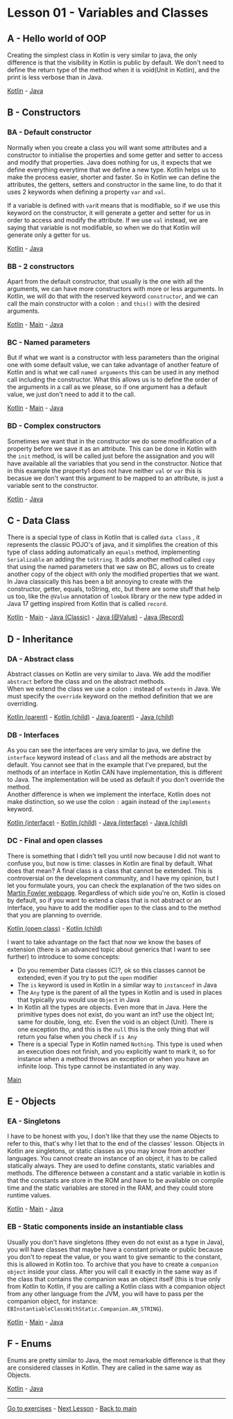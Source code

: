 # Lesson 01 - Variables and Classes

## A - Hello world of OOP
Creating the simplest class in Kotlin is very similar to java, the only difference is that the visibility in Kotlin is public by default. We don't need to define the return type of the method when it is void(Unit in Kotlin), and the print is less verbose than in Java.  

[Kotlin](../src/main/kotlin/org/example/kotlinWorkshop/kotlin/lesson01/AAClassEmptyConstructor.kt) - [Java](../src/main/java/org/example/kotlinWorkshop/java/lesson01/AAClassEmptyConstructor.java) 

## B - Constructors
### BA - Default constructor
Normally when you create a class you will want some attributes and a constructor to initialise the properties and some getter and setter to access and modify that properties.
Java does nothing for us, it expects that we define everything everytime that we define a new type. Kotlin helps us to make the process easier, shorter and faster.
So in Kotlin we can define the attributes, the getters, setters and constructor in the same line, to do that it uses 2 keywords when defining a property `var` and `val`.      

If a variable is defined with `var`it means that is modifiable, so if we use this keyword on the constructor, it will generate a getter and setter for us in order to access and modify the attribute. If we use `val` instead, we are saying that variable is not modifiable, so when we do that Kotlin will generate only a getter for us.

[Kotlin](../src/main/kotlin/org/example/kotlinWorkshop/kotlin/lesson01/BAClassWithConstructor.kt) - [Java](../src/main/java/org/example/kotlinWorkshop/java/lesson01/BAClassWithConstructor.java)

### BB - 2 constructors
Apart from the default constructor, that usually is the one with all the arguments, we can have more constructors with more or less arguments. In Kotlin, we will do that with the reserved keyword `constructor`, and we can call the main constructor with a colon `:` and `this()` with the desired arguments.

[Kotlin](../src/main/kotlin/org/example/kotlinWorkshop/kotlin/lesson01/BBClassWith2Constructors.kt) - [Main](../src/main/kotlin/org/example/kotlinWorkshop/kotlin/lesson01/BBMain.kt) - [Java](../src/main/java/org/example/kotlinWorkshop/java/lesson01/BBClassWith2Constructors.java)

### BC - Named parameters
But if what we want is a constructor with less parameters than the original one with some default value, we can take advantage of another feature of Kotlin and is what we call `named arguments` this can be used in any method call including the constructor. What this allows us is to define the order of the arguments in a call as we please, so if one argument has a default value, we just don't need to add it to the call.  

[Kotlin](../src/main/kotlin/org/example/kotlinWorkshop/kotlin/lesson01/BCClassWith2ConstructorsV2.kt) - [Main](../src/main/kotlin/org/example/kotlinWorkshop/kotlin/lesson01/BCMain.kt) - [Java](../src/main/java/org/example/kotlinWorkshop/java/lesson01/BBClassWith2Constructors.java)

### BD - Complex constructors
Sometimes we want that in the constructor we do some modification of a property before we save it as an attribute. This can be done in Kotlin with the `init` method, is will be called just before the assignation and you will have available all the variables that you send in the constructor. Notice that in this example the property1 does not have neither `val` or `var` this is becasue we don't want this argument to be mapped to an attribute, is just a variable sent to the constructor.   

[Kotlin](../src/main/kotlin/org/example/kotlinWorkshop/kotlin/lesson01/BDClassWithComplexConstructor.kt) - [Java](../src/main/java/org/example/kotlinWorkshop/java/lesson01/BDClassWithComplexConstructor.java)

## C - Data Class
There is a special type of class in Kotlin that is called `data class` , it represents the classic POJO's of java, and it simplifies the creation of this type of class adding automatically an `equals` method, implementing `Serializable` an adding the `toString`. It adds another method called `copy` that using the named parameters that we saw on BC, allows us to create another copy of the object with only the modified properties that we want. In Java classically this has been a bit annoying to create with the constructor, getter, equals, toString, etc, but there are some stuff that help us too, like the `@Value` annotation of `lombok` library or the new type added in Java 17 getting inspired from Kotlin that is called `record`.

[Kotlin](../src/main/kotlin/org/example/kotlinWorkshop/kotlin/lesson01/CADataClass.kt) - [Main](../src/main/kotlin/org/example/kotlinWorkshop/kotlin/lesson01/CAMain.kt) - [Java (Classic)](../src/main/java/org/example/kotlinWorkshop/java/lesson01/CADataClass.java) - [Java (@Value)](../src/main/java/org/example/kotlinWorkshop/java/lesson01/CADataClassV2.java) - [Java (Record)](../src/main/java/org/example/kotlinWorkshop/java/lesson01/CADataClassV3.java)

## D - Inheritance
### DA - Abstract class
Abstract classes on Kotlin are very similar to Java. We add the modifier `abstract` before the class and on the abstract methods.   
When we extend the class we use a colon `:` instead of `extends` in Java. We must specify the `override` keyword on the method definition that we are overriding.  

[Kotlin (parent)](../src/main/kotlin/org/example/kotlinWorkshop/kotlin/lesson01/DAInheritanceParent.kt) - [Kotlin (child)](../src/main/kotlin/org/example/kotlinWorkshop/kotlin/lesson01/DAInheritanceChild.kt) - [Java (parent)](../src/main/java/org/example/kotlinWorkshop/java/lesson01/DAInheritanceParent.java) - [Java (child)](../src/main/java/org/example/kotlinWorkshop/java/lesson01/DAInheritanceChild.java)

### DB - Interfaces
As you can see the interfaces are very similar to java, we define the `interface` keyword instead of `class` and all the methods are abstract by default. You cannot see that in the example that I've prepared, but the methods of an interface in Kotlin CAN have implementation, this is different to Java. The implementation will be used as default if you don't override the method.   
Another difference is when we implement the interface, Kotlin does not make distinction, so we use the colon `:` again instead of the `implements` keyword.  

[Kotlin (interface)](../src/main/kotlin/org/example/kotlinWorkshop/kotlin/lesson01/DBInheritanceInterface.kt) - [Kotlin (child)](../src/main/kotlin/org/example/kotlinWorkshop/kotlin/lesson01/DBInheritanceChild.kt) - [Java (interface)](../src/main/java/org/example/kotlinWorkshop/java/lesson01/DBInheritanceInterface.java) - [Java (child)](../src/main/java/org/example/kotlinWorkshop/java/lesson01/DBInheritanceChild.java)

### DC - Final and open classes
There is something that I didn't tell you until now because I did not want to confuse you, but now is time: classes in Kotlin are final by default. What does that mean? A final class is a class that cannot be extended. This is controversial on the development community, and I have my opinion, but I let you formulate yours, you can check the explanation of the two sides on [Martin Fowler webpage](https://martinfowler.com/bliki/Seal.html).
Regardless of which side you're on, Kotlin is closed by default, so if you want to extend a class that is not abstract or an interface, you have to add the modifier `open` to the class and to the method that you are planning to override.    

[Kotlin (open class)](../src/main/kotlin/org/example/kotlinWorkshop/kotlin/lesson01/DCInheritanceOpenClass.kt) - [Kotlin (child)](../src/main/kotlin/org/example/kotlinWorkshop/kotlin/lesson01/DCInheritanceChild.kt)

I want to take advantage on the fact that now we know the bases of extension (there is an advanced topic about generics that I want to see further) to introduce to some concepts:
* Do you remember Data classes (C)?, ok so this classes cannot be extended, even if you try to put the `open` modifier
* The `is` keyword is used in Kotlin in a similar way to `instanceof` in Java
* The `Any` type is the parent of all the types in Kotlin and is used in places that typically you would use `Object` in Java
* In Kotlin all the types are objects. Even more that in Java. Here the primitive types does not exist, do you want an int? use the object Int; same for double, long, etc. Even the void is an object (Unit). There is one exception tho, and this is the `null` this is the only thing that will return you false when you check if `is Any`
* There is a special Type in Kotlin named `Nothing`. This type is used when an execution does not finish, and you explicitly want to mark it, so for instance when a method throws an exception or when you have an infinite loop. This type cannot be instantiated in any way.

[Main](../src/main/kotlin/org/example/kotlinWorkshop/kotlin/lesson01/DCMain.kt)

## E - Objects
### EA - Singletons
I have to be honest with you, I don't like that they use the name Objects to refer to this, that's why I let that to the end of the classes' lesson. Objects in Kotlin are singletons, or static classes as you may know from another languages. You cannot create an instance of an object, it has to be called statically always. They are used to define constants, static variables and methods. The difference between a constant and a static variable in kotlin is that the constants are store in the ROM and have to be available on compile time and the static variables are stored in the RAM, and they could store runtime values.

[Kotlin](../src/main/kotlin/org/example/kotlinWorkshop/kotlin/lesson01/EAObjects.kt) - [Main](../src/main/kotlin/org/example/kotlinWorkshop/kotlin/lesson01/EAMain.kt) - [Java](../src/main/java/org/example/kotlinWorkshop/java/lesson01/EASingleton.java)

### EB - Static components inside an instantiable class
Usually you don't have singletons (they even do not exist as a type in Java), you will have classes that maybe have a constant private or public because you don't to repeat the value, or you want to give semantic to the constant, this is allowed in Kotlin too. To archive that you have to create a `companion object` inside your class. After you will call it exactly in the same way as if the class that contains the companion was an object itself (this is true only from Kotlin to Kotlin, if you are calling a Kotlin class with a companion object from any other language from the JVM, you will have to pass per the companion object, for instance: `EBInstantiableClassWithStatic.Companion.AN_STRING`).

[Kotlin](../src/main/kotlin/org/example/kotlinWorkshop/kotlin/lesson01/EAObjects.kt) - [Main](../src/main/kotlin/org/example/kotlinWorkshop/kotlin/lesson01/EAMain.kt) - [Java](../src/main/java/org/example/kotlinWorkshop/java/lesson01/EASingleton.java)

## F - Enums
Enums are pretty similar to Java, the most remarkable difference is that they are considered classes in Kotlin. They are called in the same way as Objects.  

[Kotlin](../src/main/kotlin/org/example/kotlinWorkshop/kotlin/lesson01/FEnum.kt) - [Java](../src/main/java/org/example/kotlinWorkshop/java/lesson01/FEnum.java)

---

[Go to exercises](./Exercises01.md) - [Next Lesson](./Lesson02.md) - [Back to main](../README.md)